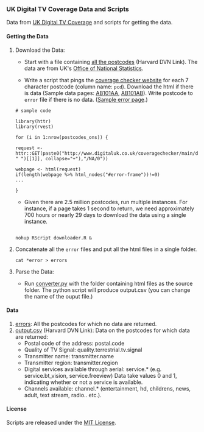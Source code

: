 ### UK Digital TV Coverage Data and Scripts

Data from [UK Digital TV Coverage](http://www.digitaluk.co.uk/coveragechecker/) and scripts for getting the data. 


#### Getting the Data

1. Download the Data: 
	
	* Start with a file containing [all the postcodes](http://dx.doi.org/10.7910/DVN/NRY5OP) (Harvard DVN Link). The data are from UK's [Office of National Statistics](http://www.ons.gov.uk/ons/guide-method/geography/products/postcode-directories/-nspp-/index.html).

    * Write a script that pings the [coverage checker website](http://www.digitaluk.co.uk/coveragechecker/) for each 7 character postcode (column name: `pcd`). Download the html if there is data (Sample data pages: [AB101AA](data/sample_src_data/AB101AA.html), [AB101AB](data/sample_src_data/AB101AB.html)). Write postcode to `error` file if there is no data. ([Sample error page](data/sample_src_data/Error.html).)

    ```{r sample_scraper_code}
    # sample code

    library(httr)
    library(rvest)

    for (i in 1:nrow(postcodes_ons)) {

    request <- httr::GET(paste0("http://www.digitaluk.co.uk/coveragechecker/main/display/detailed/",paste(strsplit(postcodes_ons$pcd[i], " ")[[1]], collapse="+"),"/NA/0"))

    webpage <- html(request)
    if(length(webpage %>% html_nodes("#error-frame"))!=0)
    ...

    }

    ```
    
    * Given there are 2.5 million postcodes, run multiple instances. For instance, if a page takes 1 second to return, we need approximately 700 hours or nearly 29 days to download the data using a single instance. 

    ```{r sample_run_code}

    nohup RScript downloader.R & 

    ```

2. Concatenate all the `error` files and put all the html files in a single folder.
    ```
    cat *error > errors
    
    ```

3. Parse the Data: 
    * Run [converter.py](converter.py) with the folder containing html files as the source folder. The python script will produce  output.csv (you can change the name of the ouput file.)

#### Data

1. [errors](data/errors): All the postcodes for which no data are returned.
2. [output.csv](http://dx.doi.org/10.7910/DVN/NRY5OP)  (Harvard DVN Link): Data on the postcodes for which data are returned:
    * Postal code of the address: postal.code
    * Quality of TV Signal: quality.terrestrial.tv.signal
    * Transmitter name: transmitter.name
    * Transmitter region: transmitter.region
    * Digital services available through aerial: service.* (e.g. service.bt_vision, service.freeview) Data take values 0 and 1, indicating whether or not a service is available.
    * Channels available: channel.* (entertainment, hd, childrens, news, adult, text stream, radio.. etc.).
    
#### License
Scripts are released under the [MIT License](License.md).